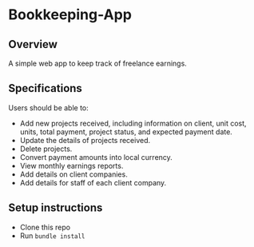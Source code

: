# Bookkeeping-App

## Overview

A simple web app to keep track of freelance earnings.

## Specifications

Users should be able to:
* Add new projects received, including information on client, unit cost, units, total payment, project status, and expected payment date.
* Update the details of projects received.
* Delete projects.
* Convert payment amounts into local currency.
* View monthly earnings reports.
* Add details on client companies.
* Add details for staff of each client company.

## Setup instructions
* Clone this repo
* Run `bundle install`
  